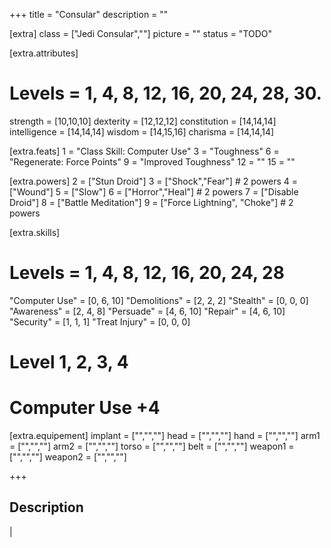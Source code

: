 +++
title       = "Consular"
description = ""

[extra]
class       = ["Jedi Consular",""]
picture     = ""
status      = "TODO"

  [extra.attributes]
  # Levels     =  1, 4, 8, 12, 16, 20, 24, 28, 30.
  strength     = [10,10,10]
  dexterity    = [12,12,12]
  constitution = [14,14,14]
  intelligence = [14,14,14]
  wisdom       = [14,15,16]
  charisma     = [14,14,14]

  [extra.feats]
  1  = "Class Skill: Computer Use"
  3  = "Toughness"
  6  = "Regenerate: Force Points"
  9  = "Improved Toughness"
  12 = ""
  15 = ""

  [extra.powers]
  2  = ["Stun Droid"]
  3  = ["Shock","Fear"] # 2 powers
  4  = ["Wound"]
  5  = ["Slow"]
  6  = ["Horror","Heal"] # 2 powers
  7  = ["Disable Droid"]
  8  = ["Battle Meditation"]
  9  = ["Force Lightning", "Choke"] # 2 powers

  [extra.skills]
  # Levels        =  1, 4, 8, 12, 16, 20, 24, 28
  "Computer Use"  = [0, 6, 10]
  "Demolitions"   = [2, 2, 2]
  "Stealth"       = [0, 0, 0]
  "Awareness"     = [2, 4, 8]
  "Persuade"      = [4, 6, 10]
  "Repair"        = [4, 6, 10]
  "Security"      = [1, 1, 1]
  "Treat Injury"  = [0, 0, 0]

  # Level         1, 2, 3, 4
  # Computer Use     +4

  [extra.equipement]
  implant   = ["","",""]
  head      = ["","",""]
  hand      = ["","",""]
  arm1      = ["","",""]
  arm2      = ["","",""]
  torso     = ["","",""]
  belt      = ["","",""]
  weapon1   = ["","",""]
  weapon2   = ["","",""]

+++

<h2 class="title">Description</h2>

<div class="block">
  |
</div>